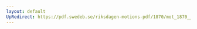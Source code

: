 ```yaml
---
layout: default
UpRedirect: https://pdf.swedeb.se/riksdagen-motions-pdf/1870/mot_1870__ak__00115/mot_1870__ak__00115_003.pdf
---
```

